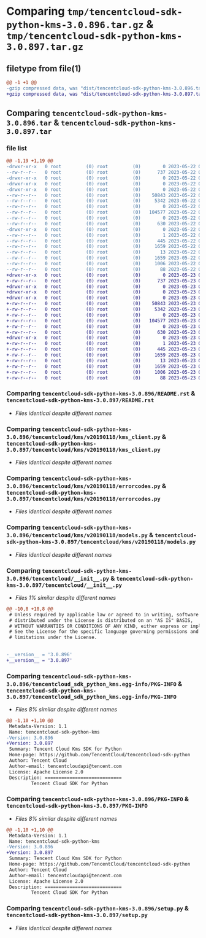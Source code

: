 # Comparing `tmp/tencentcloud-sdk-python-kms-3.0.896.tar.gz` & `tmp/tencentcloud-sdk-python-kms-3.0.897.tar.gz`

## filetype from file(1)

```diff
@@ -1 +1 @@
-gzip compressed data, was "dist/tencentcloud-sdk-python-kms-3.0.896.tar", last modified: Mon May 22 00:26:27 2023, max compression
+gzip compressed data, was "dist/tencentcloud-sdk-python-kms-3.0.897.tar", last modified: Tue May 23 02:25:45 2023, max compression
```

## Comparing `tencentcloud-sdk-python-kms-3.0.896.tar` & `tencentcloud-sdk-python-kms-3.0.897.tar`

### file list

```diff
@@ -1,19 +1,19 @@
-drwxr-xr-x   0 root         (0) root         (0)        0 2023-05-22 00:26:27.000000 tencentcloud-sdk-python-kms-3.0.896/
--rw-r--r--   0 root         (0) root         (0)      737 2023-05-22 00:26:27.000000 tencentcloud-sdk-python-kms-3.0.896/README.rst
-drwxr-xr-x   0 root         (0) root         (0)        0 2023-05-22 00:26:27.000000 tencentcloud-sdk-python-kms-3.0.896/tencentcloud/
-drwxr-xr-x   0 root         (0) root         (0)        0 2023-05-22 00:26:27.000000 tencentcloud-sdk-python-kms-3.0.896/tencentcloud/kms/
-drwxr-xr-x   0 root         (0) root         (0)        0 2023-05-22 00:26:27.000000 tencentcloud-sdk-python-kms-3.0.896/tencentcloud/kms/v20190118/
--rw-r--r--   0 root         (0) root         (0)    50843 2023-05-22 00:26:27.000000 tencentcloud-sdk-python-kms-3.0.896/tencentcloud/kms/v20190118/kms_client.py
--rw-r--r--   0 root         (0) root         (0)     5342 2023-05-22 00:26:27.000000 tencentcloud-sdk-python-kms-3.0.896/tencentcloud/kms/v20190118/errorcodes.py
--rw-r--r--   0 root         (0) root         (0)        0 2023-05-22 00:26:27.000000 tencentcloud-sdk-python-kms-3.0.896/tencentcloud/kms/v20190118/__init__.py
--rw-r--r--   0 root         (0) root         (0)   104577 2023-05-22 00:26:27.000000 tencentcloud-sdk-python-kms-3.0.896/tencentcloud/kms/v20190118/models.py
--rw-r--r--   0 root         (0) root         (0)        0 2023-05-22 00:26:27.000000 tencentcloud-sdk-python-kms-3.0.896/tencentcloud/kms/__init__.py
--rw-r--r--   0 root         (0) root         (0)      630 2023-05-22 00:26:27.000000 tencentcloud-sdk-python-kms-3.0.896/tencentcloud/__init__.py
-drwxr-xr-x   0 root         (0) root         (0)        0 2023-05-22 00:26:27.000000 tencentcloud-sdk-python-kms-3.0.896/tencentcloud_sdk_python_kms.egg-info/
--rw-r--r--   0 root         (0) root         (0)        1 2023-05-22 00:26:27.000000 tencentcloud-sdk-python-kms-3.0.896/tencentcloud_sdk_python_kms.egg-info/dependency_links.txt
--rw-r--r--   0 root         (0) root         (0)      445 2023-05-22 00:26:27.000000 tencentcloud-sdk-python-kms-3.0.896/tencentcloud_sdk_python_kms.egg-info/SOURCES.txt
--rw-r--r--   0 root         (0) root         (0)     1659 2023-05-22 00:26:27.000000 tencentcloud-sdk-python-kms-3.0.896/tencentcloud_sdk_python_kms.egg-info/PKG-INFO
--rw-r--r--   0 root         (0) root         (0)       13 2023-05-22 00:26:27.000000 tencentcloud-sdk-python-kms-3.0.896/tencentcloud_sdk_python_kms.egg-info/top_level.txt
--rw-r--r--   0 root         (0) root         (0)     1659 2023-05-22 00:26:27.000000 tencentcloud-sdk-python-kms-3.0.896/PKG-INFO
--rw-r--r--   0 root         (0) root         (0)     1006 2023-05-22 00:26:27.000000 tencentcloud-sdk-python-kms-3.0.896/setup.py
--rw-r--r--   0 root         (0) root         (0)       88 2023-05-22 00:26:27.000000 tencentcloud-sdk-python-kms-3.0.896/setup.cfg
+drwxr-xr-x   0 root         (0) root         (0)        0 2023-05-23 02:25:45.000000 tencentcloud-sdk-python-kms-3.0.897/
+-rw-r--r--   0 root         (0) root         (0)      737 2023-05-23 02:25:45.000000 tencentcloud-sdk-python-kms-3.0.897/README.rst
+drwxr-xr-x   0 root         (0) root         (0)        0 2023-05-23 02:25:45.000000 tencentcloud-sdk-python-kms-3.0.897/tencentcloud/
+drwxr-xr-x   0 root         (0) root         (0)        0 2023-05-23 02:25:45.000000 tencentcloud-sdk-python-kms-3.0.897/tencentcloud/kms/
+drwxr-xr-x   0 root         (0) root         (0)        0 2023-05-23 02:25:45.000000 tencentcloud-sdk-python-kms-3.0.897/tencentcloud/kms/v20190118/
+-rw-r--r--   0 root         (0) root         (0)    50843 2023-05-23 02:25:45.000000 tencentcloud-sdk-python-kms-3.0.897/tencentcloud/kms/v20190118/kms_client.py
+-rw-r--r--   0 root         (0) root         (0)     5342 2023-05-23 02:25:45.000000 tencentcloud-sdk-python-kms-3.0.897/tencentcloud/kms/v20190118/errorcodes.py
+-rw-r--r--   0 root         (0) root         (0)        0 2023-05-23 02:25:45.000000 tencentcloud-sdk-python-kms-3.0.897/tencentcloud/kms/v20190118/__init__.py
+-rw-r--r--   0 root         (0) root         (0)   104577 2023-05-23 02:25:45.000000 tencentcloud-sdk-python-kms-3.0.897/tencentcloud/kms/v20190118/models.py
+-rw-r--r--   0 root         (0) root         (0)        0 2023-05-23 02:25:45.000000 tencentcloud-sdk-python-kms-3.0.897/tencentcloud/kms/__init__.py
+-rw-r--r--   0 root         (0) root         (0)      630 2023-05-23 02:25:45.000000 tencentcloud-sdk-python-kms-3.0.897/tencentcloud/__init__.py
+drwxr-xr-x   0 root         (0) root         (0)        0 2023-05-23 02:25:45.000000 tencentcloud-sdk-python-kms-3.0.897/tencentcloud_sdk_python_kms.egg-info/
+-rw-r--r--   0 root         (0) root         (0)        1 2023-05-23 02:25:45.000000 tencentcloud-sdk-python-kms-3.0.897/tencentcloud_sdk_python_kms.egg-info/dependency_links.txt
+-rw-r--r--   0 root         (0) root         (0)      445 2023-05-23 02:25:45.000000 tencentcloud-sdk-python-kms-3.0.897/tencentcloud_sdk_python_kms.egg-info/SOURCES.txt
+-rw-r--r--   0 root         (0) root         (0)     1659 2023-05-23 02:25:45.000000 tencentcloud-sdk-python-kms-3.0.897/tencentcloud_sdk_python_kms.egg-info/PKG-INFO
+-rw-r--r--   0 root         (0) root         (0)       13 2023-05-23 02:25:45.000000 tencentcloud-sdk-python-kms-3.0.897/tencentcloud_sdk_python_kms.egg-info/top_level.txt
+-rw-r--r--   0 root         (0) root         (0)     1659 2023-05-23 02:25:45.000000 tencentcloud-sdk-python-kms-3.0.897/PKG-INFO
+-rw-r--r--   0 root         (0) root         (0)     1006 2023-05-23 02:25:45.000000 tencentcloud-sdk-python-kms-3.0.897/setup.py
+-rw-r--r--   0 root         (0) root         (0)       88 2023-05-23 02:25:45.000000 tencentcloud-sdk-python-kms-3.0.897/setup.cfg
```

### Comparing `tencentcloud-sdk-python-kms-3.0.896/README.rst` & `tencentcloud-sdk-python-kms-3.0.897/README.rst`

 * *Files identical despite different names*

### Comparing `tencentcloud-sdk-python-kms-3.0.896/tencentcloud/kms/v20190118/kms_client.py` & `tencentcloud-sdk-python-kms-3.0.897/tencentcloud/kms/v20190118/kms_client.py`

 * *Files identical despite different names*

### Comparing `tencentcloud-sdk-python-kms-3.0.896/tencentcloud/kms/v20190118/errorcodes.py` & `tencentcloud-sdk-python-kms-3.0.897/tencentcloud/kms/v20190118/errorcodes.py`

 * *Files identical despite different names*

### Comparing `tencentcloud-sdk-python-kms-3.0.896/tencentcloud/kms/v20190118/models.py` & `tencentcloud-sdk-python-kms-3.0.897/tencentcloud/kms/v20190118/models.py`

 * *Files identical despite different names*

### Comparing `tencentcloud-sdk-python-kms-3.0.896/tencentcloud/__init__.py` & `tencentcloud-sdk-python-kms-3.0.897/tencentcloud/__init__.py`

 * *Files 1% similar despite different names*

```diff
@@ -10,8 +10,8 @@
 # Unless required by applicable law or agreed to in writing, software
 # distributed under the License is distributed on an "AS IS" BASIS,
 # WITHOUT WARRANTIES OR CONDITIONS OF ANY KIND, either express or implied.
 # See the License for the specific language governing permissions and
 # limitations under the License.
 
 
-__version__ = '3.0.896'
+__version__ = '3.0.897'
```

### Comparing `tencentcloud-sdk-python-kms-3.0.896/tencentcloud_sdk_python_kms.egg-info/PKG-INFO` & `tencentcloud-sdk-python-kms-3.0.897/tencentcloud_sdk_python_kms.egg-info/PKG-INFO`

 * *Files 8% similar despite different names*

```diff
@@ -1,10 +1,10 @@
 Metadata-Version: 1.1
 Name: tencentcloud-sdk-python-kms
-Version: 3.0.896
+Version: 3.0.897
 Summary: Tencent Cloud Kms SDK for Python
 Home-page: https://github.com/TencentCloud/tencentcloud-sdk-python
 Author: Tencent Cloud
 Author-email: tencentcloudapi@tencent.com
 License: Apache License 2.0
 Description: ============================
         Tencent Cloud SDK for Python
```

### Comparing `tencentcloud-sdk-python-kms-3.0.896/PKG-INFO` & `tencentcloud-sdk-python-kms-3.0.897/PKG-INFO`

 * *Files 8% similar despite different names*

```diff
@@ -1,10 +1,10 @@
 Metadata-Version: 1.1
 Name: tencentcloud-sdk-python-kms
-Version: 3.0.896
+Version: 3.0.897
 Summary: Tencent Cloud Kms SDK for Python
 Home-page: https://github.com/TencentCloud/tencentcloud-sdk-python
 Author: Tencent Cloud
 Author-email: tencentcloudapi@tencent.com
 License: Apache License 2.0
 Description: ============================
         Tencent Cloud SDK for Python
```

### Comparing `tencentcloud-sdk-python-kms-3.0.896/setup.py` & `tencentcloud-sdk-python-kms-3.0.897/setup.py`

 * *Files identical despite different names*

